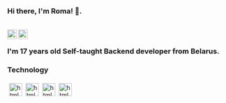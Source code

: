 ### Hi there, I'm Roma! 👋. 
<br/>
<a href="https://t.me/ohmaydev">
  <img align="left" alt="Telegram" width="22px" src="https://cdn.jsdelivr.net/npm/simple-icons@v3/icons/telegram.svg" />
</a>
<a href="https://vk.com/tokia_flex">
  <img align="left" alt="Vk" width="22px" src="https://cdn.jsdelivr.net/npm/simple-icons@v3/icons/vk.svg" />
</a>
<br/>

### I'm 17 years old Self-taught Backend developer from Belarus.

### Technology
<img src="https://image.flaticon.com/icons/svg/1822/1822899.svg" width="30px" alt="html" style="vertical-align:top; margin:4px"><img src="https://image.flaticon.com/icons/svg/888/888909.svg" width="30px" alt="html" style="vertical-align:top; margin:4px"><img src="https://image.flaticon.com/icons/svg/888/888897.svg" width="30px" alt="html" style="vertical-align:top; margin:4px"><img src="https://image.flaticon.com/icons/svg/541/541509.svg" width="30px" alt="html" style="vertical-align:top; margin:4px"> 

<!--
**Bloodielie/Bloodielie** is a ✨ _special_ ✨ repository because its `README.md` (this file) appears on your GitHub profile.

Here are some ideas to get you started:

- 🔭 I’m currently working on ...
- 🌱 I’m currently learning ...
- 👯 I’m looking to collaborate on ...
- 🤔 I’m looking for help with ...
- 💬 Ask me about ...
- 📫 How to reach me: ...
- 😄 Pronouns: ...
- ⚡ Fun fact: ...
-->
